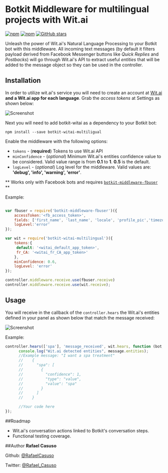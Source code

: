 # Botkit Middleware for multilingual projects with Wit.ai
[![npm](https://img.shields.io/npm/dt/botkit-witai.svg)]() [![npm](https://img.shields.io/npm/l/botkit-witai.svg?style=flat)]() [![GitHub stars](https://img.shields.io/github/stars/mrbot-ai/botkit-witai-multilingual.svg?style=social&label=Star)]()

Unleash the power of Wit.ai's Natural Language Processing to your Botkit bot with this middleware. All incoming text messages (by default it filters payload derived from Facebook Messenger buttons like *Quick Replies* and *Postbacks*) will go through Wit.ai's API to extract useful *entities* that will be added to the message object so they can be used in the controller.


## Installation
In order to utilize wit.ai's service you will need to create an account at [Wit.ai](https://wit.ai/) **and a Wit.ai app for each language**. Grab the *access tokens* at Settings as shown below:

![Screenshot](https://s30.postimg.org/5o330d21t/Wit_ai_screenshot.png)


Next you will need to add botkit-witai as a dependency to your Botkit bot:

```
npm install --save botkit-witai-multiligual
```

Enable the middleware with the following options:
* `tokens` - (**required**) Tokens to use Wit.ai API
* `minConfidence` - (*optional*) Minimum Wit.ai's entities confidence value to be considered. Valid value range is from **0.1** to **1**. **0.5** is the default.
* `logLevel` - (*optional*) Log level for the middleware. Valid values are: **'debug', 'info', 'warning', 'error'**.

** Works only with Facebook bots and requires [`botkit-middleware-fbuser`](https://github.com/mrbot-ai/botkit-middleware-fbuser) **

Example:
```js

var fbuser = require('botkit-middleware-fbuser')({
    accessToken:'<fb_access_token>',
    fields: ['first_name', 'last_name', 'locale', 'profile_pic','timezone','gender','is_payment_enabled'],
    logLevel:'error'
});

var wit = require('botkit-witai-multilingual')({
    tokens:{
     default: '<witai_default_app_token>',
     fr_CA: '<witai_fr_CA_app_token>'
    },
    minConfidence: 0.6,
    logLevel: 'error'
});

controller.middleware.receive.use(fbuser.receive)
controller.middleware.receive.use(wit.receive);
```
## Usage
You will receive in the callback of the `controller.hears` the Wit.ai's entities defined in your panel as shown below that match the message received:

![Screenshot](https://s24.postimg.org/3xbepffo5/Wit_ai_screenshot_2.png)

Example:

```js
controller.hears(['spa'], 'message_received', wit.hears, function (bot, message) {
      console.log("Wit.ai detected entities", message.entities);
      //Example message: "I want a spa treatment"
      //    {
      //      "spa": [
      //        {
      //          "confidence": 1,
      //          "type": "value",
      //          "value": "spa"
      //        }
      //      ]
      //    }

      //Your code here
});
```
##Roadmap

* Wit.ai's conversation actions linked to Botkit's conversation steps.
* Functional testing coverage.

##Author
**Rafael Casuso**

Github: [@RafaelCasuso](https://github.com/RafaelCasuso)

Twitter: [@Rafael_Casuso](https://twitter.com/rafael_casuso)
